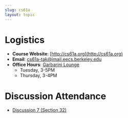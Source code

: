 ```yaml
---
slug: cs61a
layout: topic
---
```


# Logistics

* **Course Website**: [http://cs61a.org](http://cs61a.org)
* **Email**: [cs61a-tak@imail.eecs.berkeley.edu](mailto:cs61a-tak@imail.eecs.berkeley.edu)
* **Office Hours**: [Garbarini Lounge](https://www.google.com/maps?hl=en&q=Garbarini+Lounge)
    * Tuesday, 3-5PM
    * Thursday, 3-4PM

# Discussion Attendance

* [Discussion 7 (Section 32)](https://docs.google.com/a/berkeley.edu/forms/d/1XoJg___B1J-RQPMlQWcePbi-kBkpI57k0TGKsnnMwCE/viewform?usp=send_form)